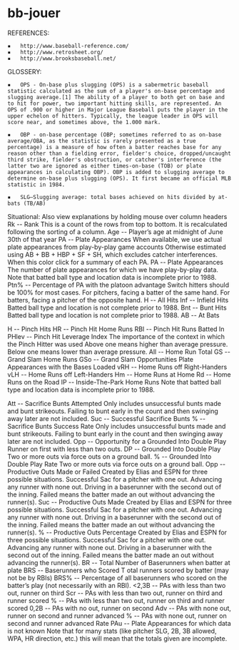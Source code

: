 bb-jouer
========
REFERENCES:

	▪	http://www.baseball-reference.com/
	▪	http://www.retrosheet.org/
	▪	http://www.brooksbaseball.net/

GLOSSERY:

	▪	OPS - On-base plus slugging (OPS) is a sabermetric baseball statistic calculated as the sum of a player's on-base percentage and slugging average.[1] The ability of a player to both get on base and to hit for power, two important hitting skills, are represented. An OPS of .900 or higher in Major League Baseball puts the player in the upper echelon of hitters. Typically, the league leader in OPS will score near, and sometimes above, the 1.000 mark.

	▪	OBP - on-base percentage (OBP; sometimes referred to as on-base average/OBA, as the statistic is rarely presented as a true percentage) is a measure of how often a batter reaches base for any reason other than a fielding error, fielder's choice, dropped/uncaught third strike, fielder's obstruction, or catcher's interference (the latter two are ignored as either times-on-base (TOB) or plate appearances in calculating OBP). OBP is added to slugging average to determine on-base plus slugging (OPS). It first became an official MLB statistic in 1984.

	▪	SLG—Slugging average: total bases achieved on hits divided by at-bats (TB/AB)

Situational:
Also view explanations by holding mouse over column headers
Rk -- Rank
	This is a count of the rows from top to bottom.
	It is recalculated following the sorting of a column.
Age -- Player’s age at midnight of June 30th of that year
PA -- Plate Appearances
	When available, we use actual plate appearances from play-by-play game accounts
	Otherwise estimated using AB + BB + HBP + SF + SH,
	which excludes catcher interferences.
	When this color click for a summary of each PA.
PA -- Plate Appearances
	The number of plate appearances for which we have play-by-play data.
	Note that batted ball type and location data is incomplete prior to 1988.
Ptn% -- Percentage of PA with the platoon advantage
	Switch hitters should be 100% for most cases.
	For pitchers, facing a batter of the same hand.
	For batters, facing a pitcher of the opposite hand.
H -- All Hits
Inf -- Infield Hits
	Batted ball type and location is not complete prior to 1988.
Bnt -- Bunt Hits
	Batted ball type and location is not complete prior to 1988.
AB -- At Bats

H -- Pinch Hits
HR -- Pinch Hit Home Runs
RBI -- Pinch Hit Runs Batted In
PHlev -- Pinch Hit Leverage Index
	The importance of the context in which the Pinch Hitter was used
	Above one means higher than average pressure.
	Below one means lower than average pressure.
All -- Home Run Total
GS -- Grand Slam Home Runs
GSo -- Grand Slam Opportunities
Plate Appearances with the Bases Loaded
vRH -- Home Runs off Right-Handers
vLH -- Home Runs off Left-Handers
Hm -- Home Runs at Home
Rd -- Home Runs on the Road
IP -- Inside-The-Park Home Runs
	Note that batted ball type and location data is incomplete prior to 1988.

Att -- Sacrifice Bunts Attempted
	Only includes unsuccessful bunts made and bunt strikeouts. 
	Failing to bunt early in the count and then swinging away later are not included.
Suc -- Successful Sacrifice Bunts
% -- Sacrifice Bunts Success Rate
	Only includes unsuccessful bunts made and bunt strikeouts. 
	Failing to bunt early in the count and then swinging away later are not included.
	Opp -- Opportunity for a Grounded Into Double Play
	Runner on first with less than two outs.
DP -- Grounded Into Double Play
	Two or more outs via force outs on a ground ball.
% -- Grounded Into Double Play Rate
Two or more outs via force outs on a ground ball.
Opp -- Productive Outs Made or Failed
	Created by Elias and ESPN for three possible situations.
	Successful Sac for a pitcher with one out.
	Advancing any runner with none out.
	Driving in a baserunner with the second out of the inning.
	Failed means the batter made an out without advancing the runner(s).
Suc -- Productive Outs Made
	Created by Elias and ESPN for three possible situations.
	Successful Sac for a pitcher with one out.
	Advancing any runner with none out.
	Driving in a baserunner with the second out of the inning.
	Failed means the batter made an out without advancing the runner(s).
% -- Productive Outs Percentage
	Created by Elias and ESPN for three possible situations.
	Successful Sac for a pitcher with one out.
	Advancing any runner with none out.
	Driving in a baserunner with the second out of the inning.
	Failed means the batter made an out without advancing the runner(s).
BR -- Total Number of Baserunners when batter at plate
BRS -- Baserunners who Scored
T	otal runners scored by batter (may not be by RBIs)
BRS% -- Percentage of all baserunners who scored on the batter’s play
	(not necessarily with an RBI).
<2,3B -- PAs with less than two out, runner on third
Scr -- PAs with less than two out, runner on third and runner scored
% -- PAs with less than two out, runner on third and runner scored
0,2B -- PAs with no out, runner on second
Adv -- PAs with none out, runner on second and runner advanced
% -- PAs with none out, runner on second and runner advanced Rate
PAu -- Plate Appearances for which data is not known
	Note that for many stats (like pitcher SLG, 2B, 3B allowed, WPA, HR direction, etc.)
	this will mean that the totals given are incomplete.
